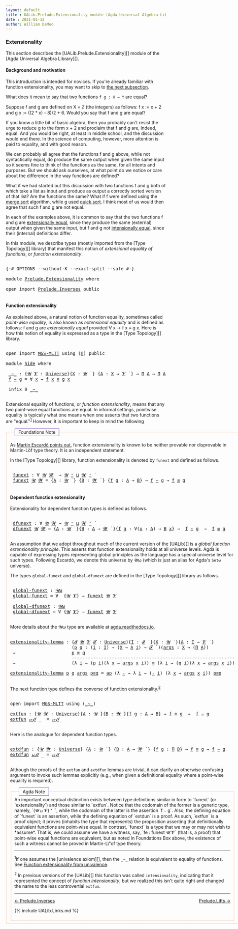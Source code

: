 ```yaml
---
layout: default
title : UALib.Prelude.Extensionality module (Agda Universal Algebra Library)
date : 2021-01-12
author: William DeMeo
---
```



### <a id="extensionality">Extensionality</a>

This section describes the [UALib.Prelude.Extensionality][] module of the [Agda Universal Algebra Library][].

#### <a id="background-and-motivation">Background and motivation</a>

This introduction is intended for novices.  If you're already familiar with function extensionality, you may want to skip to <a href="function-extensionality">the next subsection</a>.

What does it mean to say that two functions `f g : X → Y` are equal?

Suppose f and g are defined on X = ℤ (the integers) as follows: f x := x + 2 and g x := ((2 * x) - 8)/2 + 6.  Would you say that f and g are equal?

If you know a little bit of basic algebra, then you probably can't resist the urge to reduce g to the form x + 2 and proclaim that f and g are, indeed, equal.  And you would be right, at least in middle school, and the discussion would end there.  In the science of computing, however, more attention is paid to equality, and with good reason.

We can probably all agree that the functions f and g above, while not syntactically equal, do produce the same output when given the same input so it seems fine to think of the functions as the same, for all intents and purposes. But we should ask ourselves, at what point do we notice or care about the difference in the way functions are defined?

What if we had started out this discussion with two functions f and g both of which take a list as input and produce as output a correctly sorted version of that list?  Are the functions the same?  What if f were defined using the [merge sort](https://en.wikipedia.org/wiki/Merge_sort) algorithm, while g used [quick sort](https://en.wikipedia.org/wiki/Quicksort).  I think most of us would then agree that such f and g are not equal.

In each of the examples above, it is common to say that the two functions f and g are [extensionally equal](https://en.wikipedia.org/wiki/Extensionality), since they produce the same (external) output when given the same input, but f and g not [intensionally equal](https://en.wikipedia.org/wiki/Intension), since their (internal) definitions differ.

In this module, we describe types (mostly imported from the [Type Topology][] library) that manifest this notion of *extensional equality of functions*, or *function extensionality*.

<pre class="Agda">

<a id="2457" class="Symbol">{-#</a> <a id="2461" class="Keyword">OPTIONS</a> <a id="2469" class="Pragma">--without-K</a> <a id="2481" class="Pragma">--exact-split</a> <a id="2495" class="Pragma">--safe</a> <a id="2502" class="Symbol">#-}</a>

<a id="2507" class="Keyword">module</a> <a id="2514" href="Prelude.Extensionality.html" class="Module">Prelude.Extensionality</a> <a id="2537" class="Keyword">where</a>

<a id="2544" class="Keyword">open</a> <a id="2549" class="Keyword">import</a> <a id="2556" href="Prelude.Inverses.html" class="Module">Prelude.Inverses</a> <a id="2573" class="Keyword">public</a>

</pre>


#### <a id="function-extensionality">Function extensionality</a>

As explained above, a natural notion of function equality, sometimes called *point-wise equality*, is also known as *extensional equality* and is defined as follows: f and g are *extensionally equal* provided ∀ x → f x ≡ g x.  Here is how this notion of equality is expressed as a type in the [Type Topology][] library.

<pre class="Agda">

<a id="2995" class="Keyword">open</a> <a id="3000" class="Keyword">import</a> <a id="3007" href="MGS-MLTT.html" class="Module">MGS-MLTT</a> <a id="3016" class="Keyword">using</a> <a id="3022" class="Symbol">(</a><a id="3023" href="MGS-MLTT.html#3562" class="Function">Π</a><a id="3024" class="Symbol">)</a> <a id="3026" class="Keyword">public</a>

<a id="3034" class="Keyword">module</a> <a id="hide"></a><a id="3041" href="Prelude.Extensionality.html#3041" class="Module">hide</a> <a id="3046" class="Keyword">where</a>

 <a id="hide._∼_"></a><a id="3054" href="Prelude.Extensionality.html#3054" class="Function Operator">_∼_</a> <a id="3058" class="Symbol">:</a> <a id="3060" class="Symbol">{</a><a id="3061" href="Prelude.Extensionality.html#3061" class="Bound">𝓤</a> <a id="3063" href="Prelude.Extensionality.html#3063" class="Bound">𝓥</a> <a id="3065" class="Symbol">:</a> <a id="3067" href="Agda.Primitive.html#423" class="Postulate">Universe</a><a id="3075" class="Symbol">}{</a><a id="3077" href="Prelude.Extensionality.html#3077" class="Bound">X</a> <a id="3079" class="Symbol">:</a> <a id="3081" href="Prelude.Extensionality.html#3061" class="Bound">𝓤</a> <a id="3083" href="Universes.html#403" class="Function Operator">̇</a> <a id="3085" class="Symbol">}</a> <a id="3087" class="Symbol">{</a><a id="3088" href="Prelude.Extensionality.html#3088" class="Bound">A</a> <a id="3090" class="Symbol">:</a> <a id="3092" href="Prelude.Extensionality.html#3077" class="Bound">X</a> <a id="3094" class="Symbol">→</a> <a id="3096" href="Prelude.Extensionality.html#3063" class="Bound">𝓥</a> <a id="3098" href="Universes.html#403" class="Function Operator">̇</a> <a id="3100" class="Symbol">}</a> <a id="3102" class="Symbol">→</a> <a id="3104" href="MGS-MLTT.html#3562" class="Function">Π</a> <a id="3106" href="Prelude.Extensionality.html#3088" class="Bound">A</a> <a id="3108" class="Symbol">→</a> <a id="3110" href="MGS-MLTT.html#3562" class="Function">Π</a> <a id="3112" href="Prelude.Extensionality.html#3088" class="Bound">A</a> <a id="3114" class="Symbol">→</a> <a id="3116" href="Prelude.Extensionality.html#3061" class="Bound">𝓤</a> <a id="3118" href="Agda.Primitive.html#636" class="Primitive Operator">⊔</a> <a id="3120" href="Prelude.Extensionality.html#3063" class="Bound">𝓥</a> <a id="3122" href="Universes.html#403" class="Function Operator">̇</a>
 <a id="3125" href="Prelude.Extensionality.html#3125" class="Bound">f</a> <a id="3127" href="Prelude.Extensionality.html#3054" class="Function Operator">∼</a> <a id="3129" href="Prelude.Extensionality.html#3129" class="Bound">g</a> <a id="3131" class="Symbol">=</a> <a id="3133" class="Symbol">∀</a> <a id="3135" href="Prelude.Extensionality.html#3135" class="Bound">x</a> <a id="3137" class="Symbol">→</a> <a id="3139" href="Prelude.Extensionality.html#3125" class="Bound">f</a> <a id="3141" href="Prelude.Extensionality.html#3135" class="Bound">x</a> <a id="3143" href="Prelude.Inverses.html#620" class="Datatype Operator">≡</a> <a id="3145" href="Prelude.Extensionality.html#3129" class="Bound">g</a> <a id="3147" href="Prelude.Extensionality.html#3135" class="Bound">x</a>

 <a id="3151" class="Keyword">infix</a> <a id="3157" class="Number">0</a> <a id="3159" href="Prelude.Extensionality.html#3054" class="Function Operator">_∼_</a>

</pre>


Extensional equality of functions, or *function extensionality*, means that any two point-wise equal functions are equal. In informal settings, pointwise equality is typically what one means when one asserts that two functions are "equal."<sup>[1](Prelude.Extensionality.html#fn1)</sup> However, it is important to keep in mind the following

<fieldset style="border: 1px #EA9258 dotted">
 <legend style="border: 1px #5F38AD solid;margin-left: 1em; padding: 0.2em 0.8em ">Foundations Note</legend>

 As <a href="https://www.cs.bham.ac.uk/~mhe/HoTT-UF-in-Agda-Lecture-Notes/HoTT-UF-Agda.html#funextfromua">Martín Escardó points out</a>, function extensionality is known to be neither provable nor disprovable in Martin-Löf type theory. It is an independent statement.

  </div>
</div>


In the [Type Topology][] library, function extensionality is denoted by `funext` and defined as follows.

<pre class="Agda">

 <a id="hide.funext"></a><a id="4084" href="Prelude.Extensionality.html#4084" class="Function">funext</a> <a id="4091" class="Symbol">:</a> <a id="4093" class="Symbol">∀</a> <a id="4095" href="Prelude.Extensionality.html#4095" class="Bound">𝓤</a> <a id="4097" href="Prelude.Extensionality.html#4097" class="Bound">𝓦</a>  <a id="4100" class="Symbol">→</a> <a id="4102" href="Prelude.Extensionality.html#4095" class="Bound">𝓤</a> <a id="4104" href="Agda.Primitive.html#606" class="Primitive Operator">⁺</a> <a id="4106" href="Agda.Primitive.html#636" class="Primitive Operator">⊔</a> <a id="4108" href="Prelude.Extensionality.html#4097" class="Bound">𝓦</a> <a id="4110" href="Agda.Primitive.html#606" class="Primitive Operator">⁺</a> <a id="4112" href="Universes.html#403" class="Function Operator">̇</a>
 <a id="4115" href="Prelude.Extensionality.html#4084" class="Function">funext</a> <a id="4122" href="Prelude.Extensionality.html#4122" class="Bound">𝓤</a> <a id="4124" href="Prelude.Extensionality.html#4124" class="Bound">𝓦</a> <a id="4126" class="Symbol">=</a> <a id="4128" class="Symbol">{</a><a id="4129" href="Prelude.Extensionality.html#4129" class="Bound">A</a> <a id="4131" class="Symbol">:</a> <a id="4133" href="Prelude.Extensionality.html#4122" class="Bound">𝓤</a> <a id="4135" href="Universes.html#403" class="Function Operator">̇</a> <a id="4137" class="Symbol">}</a> <a id="4139" class="Symbol">{</a><a id="4140" href="Prelude.Extensionality.html#4140" class="Bound">B</a> <a id="4142" class="Symbol">:</a> <a id="4144" href="Prelude.Extensionality.html#4124" class="Bound">𝓦</a> <a id="4146" href="Universes.html#403" class="Function Operator">̇</a> <a id="4148" class="Symbol">}</a> <a id="4150" class="Symbol">{</a><a id="4151" href="Prelude.Extensionality.html#4151" class="Bound">f</a> <a id="4153" href="Prelude.Extensionality.html#4153" class="Bound">g</a> <a id="4155" class="Symbol">:</a> <a id="4157" href="Prelude.Extensionality.html#4129" class="Bound">A</a> <a id="4159" class="Symbol">→</a> <a id="4161" href="Prelude.Extensionality.html#4140" class="Bound">B</a><a id="4162" class="Symbol">}</a> <a id="4164" class="Symbol">→</a> <a id="4166" href="Prelude.Extensionality.html#4151" class="Bound">f</a> <a id="4168" href="Prelude.Extensionality.html#3054" class="Function Operator">∼</a> <a id="4170" href="Prelude.Extensionality.html#4153" class="Bound">g</a> <a id="4172" class="Symbol">→</a> <a id="4174" href="Prelude.Extensionality.html#4151" class="Bound">f</a> <a id="4176" href="Prelude.Inverses.html#620" class="Datatype Operator">≡</a> <a id="4178" href="Prelude.Extensionality.html#4153" class="Bound">g</a>

</pre>





#### <a id="dependent-function-extensionality">Dependent function extensionality</a>

Extensionality for dependent function types is defined as follows.

<pre class="Agda">

 <a id="hide.dfunext"></a><a id="4366" href="Prelude.Extensionality.html#4366" class="Function">dfunext</a> <a id="4374" class="Symbol">:</a> <a id="4376" class="Symbol">∀</a> <a id="4378" href="Prelude.Extensionality.html#4378" class="Bound">𝓤</a> <a id="4380" href="Prelude.Extensionality.html#4380" class="Bound">𝓦</a> <a id="4382" class="Symbol">→</a> <a id="4384" href="Prelude.Extensionality.html#4378" class="Bound">𝓤</a> <a id="4386" href="Agda.Primitive.html#606" class="Primitive Operator">⁺</a> <a id="4388" href="Agda.Primitive.html#636" class="Primitive Operator">⊔</a> <a id="4390" href="Prelude.Extensionality.html#4380" class="Bound">𝓦</a> <a id="4392" href="Agda.Primitive.html#606" class="Primitive Operator">⁺</a> <a id="4394" href="Universes.html#403" class="Function Operator">̇</a>
 <a id="4397" href="Prelude.Extensionality.html#4366" class="Function">dfunext</a> <a id="4405" href="Prelude.Extensionality.html#4405" class="Bound">𝓤</a> <a id="4407" href="Prelude.Extensionality.html#4407" class="Bound">𝓦</a> <a id="4409" class="Symbol">=</a> <a id="4411" class="Symbol">{</a><a id="4412" href="Prelude.Extensionality.html#4412" class="Bound">A</a> <a id="4414" class="Symbol">:</a> <a id="4416" href="Prelude.Extensionality.html#4405" class="Bound">𝓤</a> <a id="4418" href="Universes.html#403" class="Function Operator">̇</a> <a id="4420" class="Symbol">}{</a><a id="4422" href="Prelude.Extensionality.html#4422" class="Bound">B</a> <a id="4424" class="Symbol">:</a> <a id="4426" href="Prelude.Extensionality.html#4412" class="Bound">A</a> <a id="4428" class="Symbol">→</a> <a id="4430" href="Prelude.Extensionality.html#4407" class="Bound">𝓦</a> <a id="4432" href="Universes.html#403" class="Function Operator">̇</a> <a id="4434" class="Symbol">}{</a><a id="4436" href="Prelude.Extensionality.html#4436" class="Bound">f</a> <a id="4438" href="Prelude.Extensionality.html#4438" class="Bound">g</a> <a id="4440" class="Symbol">:</a> <a id="4442" class="Symbol">∀(</a><a id="4444" href="Prelude.Extensionality.html#4444" class="Bound">x</a> <a id="4446" class="Symbol">:</a> <a id="4448" href="Prelude.Extensionality.html#4412" class="Bound">A</a><a id="4449" class="Symbol">)</a> <a id="4451" class="Symbol">→</a> <a id="4453" href="Prelude.Extensionality.html#4422" class="Bound">B</a> <a id="4455" href="Prelude.Extensionality.html#4444" class="Bound">x</a><a id="4456" class="Symbol">}</a> <a id="4458" class="Symbol">→</a>  <a id="4461" href="Prelude.Extensionality.html#4436" class="Bound">f</a> <a id="4463" href="Prelude.Extensionality.html#3054" class="Function Operator">∼</a> <a id="4465" href="Prelude.Extensionality.html#4438" class="Bound">g</a>  <a id="4468" class="Symbol">→</a>  <a id="4471" href="Prelude.Extensionality.html#4436" class="Bound">f</a> <a id="4473" href="Prelude.Inverses.html#620" class="Datatype Operator">≡</a> <a id="4475" href="Prelude.Extensionality.html#4438" class="Bound">g</a>

</pre>

An assumption that we adopt throughout much of the current version of the [UALib][] is a *global function extensionality principle*. This asserts that function extensionality holds at all universe levels. Agda is capable of expressing types representing global principles as the language has a special universe level for such types.  Following Escardó, we denote this universe by 𝓤ω (which is just an alias for Agda's `Setω` universe).

The types `global-funext` and `global-dfunext` are defined in the [Type Topology][] library as follows.

<pre class="Agda">

 <a id="hide.global-funext"></a><a id="5047" href="Prelude.Extensionality.html#5047" class="Function">global-funext</a> <a id="5061" class="Symbol">:</a> <a id="5063" href="Agda.Primitive.html#787" class="Primitive">𝓤ω</a>
 <a id="5067" href="Prelude.Extensionality.html#5047" class="Function">global-funext</a> <a id="5081" class="Symbol">=</a> <a id="5083" class="Symbol">∀</a>  <a id="5086" class="Symbol">{</a><a id="5087" href="Prelude.Extensionality.html#5087" class="Bound">𝓤</a> <a id="5089" href="Prelude.Extensionality.html#5089" class="Bound">𝓥</a><a id="5090" class="Symbol">}</a> <a id="5092" class="Symbol">→</a> <a id="5094" href="Prelude.Extensionality.html#4084" class="Function">funext</a> <a id="5101" href="Prelude.Extensionality.html#5087" class="Bound">𝓤</a> <a id="5103" href="Prelude.Extensionality.html#5089" class="Bound">𝓥</a>

 <a id="hide.global-dfunext"></a><a id="5107" href="Prelude.Extensionality.html#5107" class="Function">global-dfunext</a> <a id="5122" class="Symbol">:</a> <a id="5124" href="Agda.Primitive.html#787" class="Primitive">𝓤ω</a>
 <a id="5128" href="Prelude.Extensionality.html#5107" class="Function">global-dfunext</a> <a id="5143" class="Symbol">=</a> <a id="5145" class="Symbol">∀</a> <a id="5147" class="Symbol">{</a><a id="5148" href="Prelude.Extensionality.html#5148" class="Bound">𝓤</a> <a id="5150" href="Prelude.Extensionality.html#5150" class="Bound">𝓥</a><a id="5151" class="Symbol">}</a> <a id="5153" class="Symbol">→</a> <a id="5155" href="Prelude.Extensionality.html#4084" class="Function">funext</a> <a id="5162" href="Prelude.Extensionality.html#5148" class="Bound">𝓤</a> <a id="5164" href="Prelude.Extensionality.html#5150" class="Bound">𝓥</a>

</pre>


More details about the 𝓤ω type are available at [agda.readthedocs.io](https://agda.readthedocs.io/en/latest/language/universe-levels.html#expressions-of-kind-set).


<pre class="Agda">

<a id="extensionality-lemma"></a><a id="5360" href="Prelude.Extensionality.html#5360" class="Function">extensionality-lemma</a> <a id="5381" class="Symbol">:</a> <a id="5383" class="Symbol">{</a><a id="5384" href="Prelude.Extensionality.html#5384" class="Bound">𝓘</a> <a id="5386" href="Prelude.Extensionality.html#5386" class="Bound">𝓤</a> <a id="5388" href="Prelude.Extensionality.html#5388" class="Bound">𝓥</a> <a id="5390" href="Prelude.Extensionality.html#5390" class="Bound">𝓣</a> <a id="5392" class="Symbol">:</a> <a id="5394" href="Agda.Primitive.html#423" class="Postulate">Universe</a><a id="5402" class="Symbol">}{</a><a id="5404" href="Prelude.Extensionality.html#5404" class="Bound">I</a> <a id="5406" class="Symbol">:</a> <a id="5408" href="Prelude.Extensionality.html#5384" class="Bound">𝓘</a> <a id="5410" href="Universes.html#403" class="Function Operator">̇</a> <a id="5412" class="Symbol">}{</a><a id="5414" href="Prelude.Extensionality.html#5414" class="Bound">X</a> <a id="5416" class="Symbol">:</a> <a id="5418" href="Prelude.Extensionality.html#5386" class="Bound">𝓤</a> <a id="5420" href="Universes.html#403" class="Function Operator">̇</a> <a id="5422" class="Symbol">}{</a><a id="5424" href="Prelude.Extensionality.html#5424" class="Bound">A</a> <a id="5426" class="Symbol">:</a> <a id="5428" href="Prelude.Extensionality.html#5404" class="Bound">I</a> <a id="5430" class="Symbol">→</a> <a id="5432" href="Prelude.Extensionality.html#5388" class="Bound">𝓥</a> <a id="5434" href="Universes.html#403" class="Function Operator">̇</a> <a id="5436" class="Symbol">}</a>
                       <a id="5461" class="Symbol">(</a><a id="5462" href="Prelude.Extensionality.html#5462" class="Bound">p</a> <a id="5464" href="Prelude.Extensionality.html#5464" class="Bound">q</a> <a id="5466" class="Symbol">:</a> <a id="5468" class="Symbol">(</a><a id="5469" href="Prelude.Extensionality.html#5469" class="Bound">i</a> <a id="5471" class="Symbol">:</a> <a id="5473" href="Prelude.Extensionality.html#5404" class="Bound">I</a><a id="5474" class="Symbol">)</a> <a id="5476" class="Symbol">→</a> <a id="5478" class="Symbol">(</a><a id="5479" href="Prelude.Extensionality.html#5414" class="Bound">X</a> <a id="5481" class="Symbol">→</a> <a id="5483" href="Prelude.Extensionality.html#5424" class="Bound">A</a> <a id="5485" href="Prelude.Extensionality.html#5469" class="Bound">i</a><a id="5486" class="Symbol">)</a> <a id="5488" class="Symbol">→</a> <a id="5490" href="Prelude.Extensionality.html#5390" class="Bound">𝓣</a> <a id="5492" href="Universes.html#403" class="Function Operator">̇</a> <a id="5494" class="Symbol">)(</a><a id="5496" href="Prelude.Extensionality.html#5496" class="Bound">args</a> <a id="5501" class="Symbol">:</a> <a id="5503" href="Prelude.Extensionality.html#5414" class="Bound">X</a> <a id="5505" class="Symbol">→</a> <a id="5507" class="Symbol">(</a><a id="5508" href="MGS-MLTT.html#3562" class="Function">Π</a> <a id="5510" href="Prelude.Extensionality.html#5424" class="Bound">A</a><a id="5511" class="Symbol">))</a>
 <a id="5515" class="Symbol">→</a>                     <a id="5537" href="Prelude.Extensionality.html#5462" class="Bound">p</a> <a id="5539" href="Prelude.Inverses.html#620" class="Datatype Operator">≡</a> <a id="5541" href="Prelude.Extensionality.html#5464" class="Bound">q</a>
                       <a id="5566" class="Comment">-------------------------------------------------------------</a>
 <a id="5629" class="Symbol">→</a>                     <a id="5651" class="Symbol">(λ</a> <a id="5654" href="Prelude.Extensionality.html#5654" class="Bound">i</a> <a id="5656" class="Symbol">→</a> <a id="5658" class="Symbol">(</a><a id="5659" href="Prelude.Extensionality.html#5462" class="Bound">p</a> <a id="5661" href="Prelude.Extensionality.html#5654" class="Bound">i</a><a id="5662" class="Symbol">)(λ</a> <a id="5666" href="Prelude.Extensionality.html#5666" class="Bound">x</a> <a id="5668" class="Symbol">→</a> <a id="5670" href="Prelude.Extensionality.html#5496" class="Bound">args</a> <a id="5675" href="Prelude.Extensionality.html#5666" class="Bound">x</a> <a id="5677" href="Prelude.Extensionality.html#5654" class="Bound">i</a><a id="5678" class="Symbol">))</a> <a id="5681" href="Prelude.Inverses.html#620" class="Datatype Operator">≡</a> <a id="5683" class="Symbol">(λ</a> <a id="5686" href="Prelude.Extensionality.html#5686" class="Bound">i</a> <a id="5688" class="Symbol">→</a> <a id="5690" class="Symbol">(</a><a id="5691" href="Prelude.Extensionality.html#5464" class="Bound">q</a> <a id="5693" href="Prelude.Extensionality.html#5686" class="Bound">i</a><a id="5694" class="Symbol">)(λ</a> <a id="5698" href="Prelude.Extensionality.html#5698" class="Bound">x</a> <a id="5700" class="Symbol">→</a> <a id="5702" href="Prelude.Extensionality.html#5496" class="Bound">args</a> <a id="5707" href="Prelude.Extensionality.html#5698" class="Bound">x</a> <a id="5709" href="Prelude.Extensionality.html#5686" class="Bound">i</a><a id="5710" class="Symbol">))</a>

<a id="5714" href="Prelude.Extensionality.html#5360" class="Function">extensionality-lemma</a> <a id="5735" href="Prelude.Extensionality.html#5735" class="Bound">p</a> <a id="5737" href="Prelude.Extensionality.html#5737" class="Bound">q</a> <a id="5739" href="Prelude.Extensionality.html#5739" class="Bound">args</a> <a id="5744" href="Prelude.Extensionality.html#5744" class="Bound">p≡q</a> <a id="5748" class="Symbol">=</a> <a id="5750" href="MGS-MLTT.html#6613" class="Function">ap</a> <a id="5753" class="Symbol">(λ</a> <a id="5756" href="Prelude.Extensionality.html#5756" class="Bound">-</a> <a id="5758" class="Symbol">→</a> <a id="5760" class="Symbol">λ</a> <a id="5762" href="Prelude.Extensionality.html#5762" class="Bound">i</a> <a id="5764" class="Symbol">→</a> <a id="5766" class="Symbol">(</a><a id="5767" href="Prelude.Extensionality.html#5756" class="Bound">-</a> <a id="5769" href="Prelude.Extensionality.html#5762" class="Bound">i</a><a id="5770" class="Symbol">)</a> <a id="5772" class="Symbol">(λ</a> <a id="5775" href="Prelude.Extensionality.html#5775" class="Bound">x</a> <a id="5777" class="Symbol">→</a> <a id="5779" href="Prelude.Extensionality.html#5739" class="Bound">args</a> <a id="5784" href="Prelude.Extensionality.html#5775" class="Bound">x</a> <a id="5786" href="Prelude.Extensionality.html#5762" class="Bound">i</a><a id="5787" class="Symbol">))</a> <a id="5790" href="Prelude.Extensionality.html#5744" class="Bound">p≡q</a>

</pre>

The next function type defines the converse of function extensionality.<sup>[2](Prelude.Extensionality.html#fn2)</sup></a>

<pre class="Agda">

<a id="5945" class="Keyword">open</a> <a id="5950" class="Keyword">import</a> <a id="5957" href="MGS-MLTT.html" class="Module">MGS-MLTT</a> <a id="5966" class="Keyword">using</a> <a id="5972" class="Symbol">(</a><a id="5973" href="MGS-MLTT.html#6747" class="Function Operator">_∼_</a><a id="5976" class="Symbol">)</a>

<a id="extfun"></a><a id="5979" href="Prelude.Extensionality.html#5979" class="Function">extfun</a> <a id="5986" class="Symbol">:</a> <a id="5988" class="Symbol">{</a><a id="5989" href="Prelude.Extensionality.html#5989" class="Bound">𝓤</a> <a id="5991" href="Prelude.Extensionality.html#5991" class="Bound">𝓦</a> <a id="5993" class="Symbol">:</a> <a id="5995" href="Agda.Primitive.html#423" class="Postulate">Universe</a><a id="6003" class="Symbol">}{</a><a id="6005" href="Prelude.Extensionality.html#6005" class="Bound">A</a> <a id="6007" class="Symbol">:</a> <a id="6009" href="Prelude.Extensionality.html#5989" class="Bound">𝓤</a> <a id="6011" href="Universes.html#403" class="Function Operator">̇</a><a id="6012" class="Symbol">}{</a><a id="6014" href="Prelude.Extensionality.html#6014" class="Bound">B</a> <a id="6016" class="Symbol">:</a> <a id="6018" href="Prelude.Extensionality.html#5991" class="Bound">𝓦</a> <a id="6020" href="Universes.html#403" class="Function Operator">̇</a><a id="6021" class="Symbol">}{</a><a id="6023" href="Prelude.Extensionality.html#6023" class="Bound">f</a> <a id="6025" href="Prelude.Extensionality.html#6025" class="Bound">g</a> <a id="6027" class="Symbol">:</a> <a id="6029" href="Prelude.Extensionality.html#6005" class="Bound">A</a> <a id="6031" class="Symbol">→</a> <a id="6033" href="Prelude.Extensionality.html#6014" class="Bound">B</a><a id="6034" class="Symbol">}</a> <a id="6036" class="Symbol">→</a> <a id="6038" href="Prelude.Extensionality.html#6023" class="Bound">f</a> <a id="6040" href="Prelude.Inverses.html#620" class="Datatype Operator">≡</a> <a id="6042" href="Prelude.Extensionality.html#6025" class="Bound">g</a>  <a id="6045" class="Symbol">→</a>  <a id="6048" href="Prelude.Extensionality.html#6023" class="Bound">f</a> <a id="6050" href="MGS-MLTT.html#6747" class="Function Operator">∼</a> <a id="6052" href="Prelude.Extensionality.html#6025" class="Bound">g</a>
<a id="6054" href="Prelude.Extensionality.html#5979" class="Function">extfun</a> <a id="6061" href="Prelude.Inverses.html#634" class="InductiveConstructor">𝓇ℯ𝒻𝓁</a> <a id="6066" class="Symbol">_</a>  <a id="6069" class="Symbol">=</a> <a id="6071" href="Prelude.Inverses.html#634" class="InductiveConstructor">𝓇ℯ𝒻𝓁</a>

</pre>

Here is the analogue for dependent function types.

<pre class="Agda">

<a id="extdfun"></a><a id="6155" href="Prelude.Extensionality.html#6155" class="Function">extdfun</a> <a id="6163" class="Symbol">:</a> <a id="6165" class="Symbol">{</a><a id="6166" href="Prelude.Extensionality.html#6166" class="Bound">𝓤</a> <a id="6168" href="Prelude.Extensionality.html#6168" class="Bound">𝓦</a> <a id="6170" class="Symbol">:</a> <a id="6172" href="Agda.Primitive.html#423" class="Postulate">Universe</a><a id="6180" class="Symbol">}</a> <a id="6182" class="Symbol">{</a><a id="6183" href="Prelude.Extensionality.html#6183" class="Bound">A</a> <a id="6185" class="Symbol">:</a> <a id="6187" href="Prelude.Extensionality.html#6166" class="Bound">𝓤</a> <a id="6189" href="Universes.html#403" class="Function Operator">̇</a> <a id="6191" class="Symbol">}</a> <a id="6193" class="Symbol">{</a><a id="6194" href="Prelude.Extensionality.html#6194" class="Bound">B</a> <a id="6196" class="Symbol">:</a> <a id="6198" href="Prelude.Extensionality.html#6183" class="Bound">A</a> <a id="6200" class="Symbol">→</a> <a id="6202" href="Prelude.Extensionality.html#6168" class="Bound">𝓦</a> <a id="6204" href="Universes.html#403" class="Function Operator">̇</a> <a id="6206" class="Symbol">}</a> <a id="6208" class="Symbol">{</a><a id="6209" href="Prelude.Extensionality.html#6209" class="Bound">f</a> <a id="6211" href="Prelude.Extensionality.html#6211" class="Bound">g</a> <a id="6213" class="Symbol">:</a> <a id="6215" href="MGS-MLTT.html#3562" class="Function">Π</a> <a id="6217" href="Prelude.Extensionality.html#6194" class="Bound">B</a><a id="6218" class="Symbol">}</a> <a id="6220" class="Symbol">→</a> <a id="6222" href="Prelude.Extensionality.html#6209" class="Bound">f</a> <a id="6224" href="Prelude.Inverses.html#620" class="Datatype Operator">≡</a> <a id="6226" href="Prelude.Extensionality.html#6211" class="Bound">g</a> <a id="6228" class="Symbol">→</a> <a id="6230" href="Prelude.Extensionality.html#6209" class="Bound">f</a> <a id="6232" href="MGS-MLTT.html#6747" class="Function Operator">∼</a> <a id="6234" href="Prelude.Extensionality.html#6211" class="Bound">g</a>
<a id="6236" href="Prelude.Extensionality.html#6155" class="Function">extdfun</a> <a id="6244" href="Prelude.Inverses.html#634" class="InductiveConstructor">𝓇ℯ𝒻𝓁</a> <a id="6249" class="Symbol">_</a> <a id="6251" class="Symbol">=</a> <a id="6253" href="Prelude.Inverses.html#634" class="InductiveConstructor">𝓇ℯ𝒻𝓁</a>

</pre>


Although the proofs of the `extfun` and `extdfun` lemmas are trivial, it can clarify an otherwise confusing argument to invoke such lemmas explicitly (e.g., when given a definitional equality where a point-wise equality is required).

<fieldset style="border: 1px #EA9258 dotted">
 <legend style="border: 1px #5F38AD solid;margin-left: 1em; padding: 0.2em 0.8em ">Agda Note</legend>
An important conceptual distinction exists between type definitions similar in form to `funext` (or `extensionality`) and those similar to `extfun`.  Notice that the codomain of the former is a generic type, namely, `(𝓤 ⊔ 𝓥) ⁺ ̇ `, while the codomain of the latter is the assertion `f ∼ g`.  Also, the defining equation of `funext` is an assertion, while the defining equation of `extdun` is a proof.  As such, `extfun` is a proof object; it proves (inhabits the type that represents) the proposition asserting that definitionally equivalent functions are point-wise equal. In contrast, `funext` is a type that we may or may not wish to *assume*.  That is, we could assume we have a witness, say, `fe : funext 𝓤 𝓥` (that is, a proof) that point-wise equal functions are equivalent, but as noted in Foundations Box above, the existence of such a witness cannot be proved in Martin-L\"of type theory.
</div>
</div>

-------------------------------------

<span class="footnote" id="fn1"><sup>1</sup>If one assumes the [univalence axiom][], then the `_∼_` relation is equivalent to equality of functions.  See [Function extensionality from univalence](https://www.cs.bham.ac.uk/~mhe/HoTT-UF-in-Agda-Lecture-Notes/HoTT-UF-Agda.html#funextfromua).</span>

<span class="footnote" id="fn2"><sup>2</sup> In previous versions of the [UALib][] this function was called `intensionality`, indicating that it represented the concept of *function intensionality*, but we realized this isn't quite right and changed the name to the less controvertial `extfun`.</span> 


--------------------

[← Prelude.Inverses](Prelude.Inverses.html)
<span style="float:right;">[Prelude.Lifts →](Prelude.Lifts.html)</span>

{% include UALib.Links.md %}
